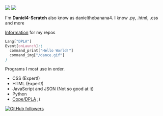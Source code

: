 <img src="https://u.cubeupload.com/DanielBanana4/DanielThebanana4.png">
<img src="https://github-readme-stats.vercel.app/api/top-langs/?username=Daniel4-Scratch&layout=compact" />

I'm **Daniel4-Scratch** also know as danielthebanana4. I know .py, .html, .css and more

[Information](https://daniel4-scratch.github.io/Info/) for my repos

```css
Lang["DPLA"]
Event[onLaunch]:(
  command_print["Hello World!"]
  command_img["/dance.gif"]
)
```
Programs I most use in order.
<ul>
  <li>CSS (Expert!)</li>
  <li>HTML (Expert!)</li>
  <li>JavaScript and JSON (Not so good at it)</li>
  <li>Python</li>
  <li><a href="https://dpla-s.github.io/about" target="_newtab">Cope/DPLA</a> ;)</li>
</ul>

[![GitHub followers](https://img.shields.io/github/followers/Daniel4-Scratch?label=Followers&style=social)](https://github.com/Daniel4-Scratch?tab=followers)
